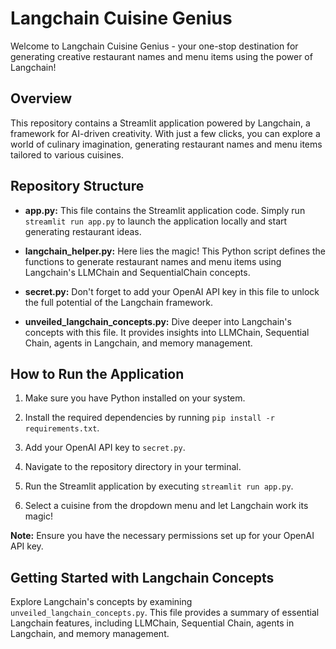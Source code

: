 # Langchain Cuisine Genius

Welcome to Langchain Cuisine Genius - your one-stop destination for generating creative restaurant names and menu items using the power of Langchain!

## Overview

This repository contains a Streamlit application powered by Langchain, a framework for AI-driven creativity. With just a few clicks, you can explore a world of culinary imagination, generating restaurant names and menu items tailored to various cuisines.

## Repository Structure

- **app.py:** This file contains the Streamlit application code. Simply run `streamlit run app.py` to launch the application locally and start generating restaurant ideas.
  
- **langchain_helper.py:** Here lies the magic! This Python script defines the functions to generate restaurant names and menu items using Langchain's LLMChain and SequentialChain concepts.
  
- **secret.py:** Don't forget to add your OpenAI API key in this file to unlock the full potential of the Langchain framework.

- **unveiled_langchain_concepts.py:** Dive deeper into Langchain's concepts with this file. It provides insights into LLMChain, Sequential Chain, agents in Langchain, and memory management.

## How to Run the Application

1. Make sure you have Python installed on your system.
  
2. Install the required dependencies by running `pip install -r requirements.txt`.
  
3. Add your OpenAI API key to `secret.py`.
  
4. Navigate to the repository directory in your terminal.
  
5. Run the Streamlit application by executing `streamlit run app.py`.
  
6. Select a cuisine from the dropdown menu and let Langchain work its magic!

**Note:** Ensure you have the necessary permissions set up for your OpenAI API key.

## Getting Started with Langchain Concepts

Explore Langchain's concepts by examining `unveiled_langchain_concepts.py`. This file provides a summary of essential Langchain features, including LLMChain, Sequential Chain, agents in Langchain, and memory management.
